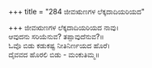 +++
title = "284 ಜೀವಋಣಗಳ ಲೆಕ್ಕದಾದಿಯರಿಯದ"

+++
ಜೀವಋಣಗಳ ಲೆಕ್ಕದಾದಿಯರಿಯದ ನಾವು।  
ಆವುದನು ಸರಿಯೆನುವ? ತಪ್ಪಾವುದೆನುವ?॥  
ಓವೊ ಬಿಡು ಕಡುಕಷ್ಟ ನೀತಿನಿರ್ಣಯದ ಹೊರೆ।  
ದೈವವದ ಹೊರಲಿ ಬಿಡು - ಮಂಕುತಿಮ್ಮ॥  
